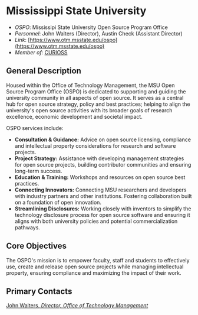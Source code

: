 # Mississippi State University

- *OSPO*: Mississipi State University Open Source Program Office
- *Personnel*: John Walters (Director), Austin Check (Assistant Director)
- *Link*: [https://www.otm.msstate.edu/ospo](https://www.otm.msstate.edu/ospo)
- *Member of*: [CURIOSS](https://curioss.org/)

## General Description

Housed within the Office of Technology Management, the MSU Open Source Program Office (OSPO) is dedicated to supporting and guiding the university community in all aspects of open source. It serves as a central hub for open source strategy, policy and best practices; helping to align the university's open source activities with its broader goals of research excellence, economic development and societal impact.

OSPO services include: 
- **Consultation & Guidance:** Advice on open source licensing, compliance and intellectual property considerations for research and software projects.
- **Project Strategy:** Assistance with developing management strategies for open source projects, building contributor communities and ensuring long-term success.
- **Education & Training:** Workshops and resources on open source best practices.
- **Connecting Innovators:** Connecting MSU researchers and developers with industry partners and other institutions. Fostering collaboration built on a foundation of open innovation.
- **Streamlining Disclosures:** Working closely with inventors to simplify the technology disclosure process for open source software and ensuring it aligns with both university policies and potential commercialization pathways.

## Core Objectives

The OSPO's mission is to empower faculty, staff and students to effectively use, create and release open source projects while managing intellectual property, ensuring compliance and maximizing the impact of their work.

## Primary Contacts

[John Walters, *Director, Office of Technology Management*](https://www.otm.msstate.edu/directory/john-walters)
